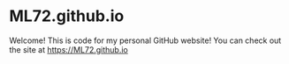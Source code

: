 # ML72.github.io
Welcome! This is code for my personal GitHub website!
You can check out the site at https://ML72.github.io 